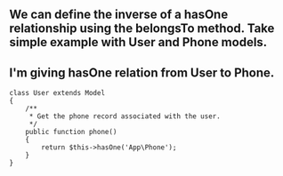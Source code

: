## We can define the inverse of a hasOne relationship using the belongsTo method. Take simple example with User and Phone models.

## I'm giving hasOne relation from User to Phone.
```
class User extends Model
{
    /**
     * Get the phone record associated with the user.
     */
    public function phone()
    {
        return $this->hasOne('App\Phone');
    }
}
```
